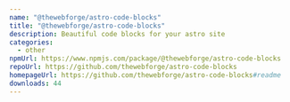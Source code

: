 ```yaml
---
name: "@thewebforge/astro-code-blocks"
title: "@thewebforge/astro-code-blocks"
description: Beautiful code blocks for your astro site
categories:
  - other
npmUrl: https://www.npmjs.com/package/@thewebforge/astro-code-blocks
repoUrl: https://github.com/thewebforge/astro-code-blocks
homepageUrl: https://github.com/thewebforge/astro-code-blocks#readme
downloads: 44
---
```

